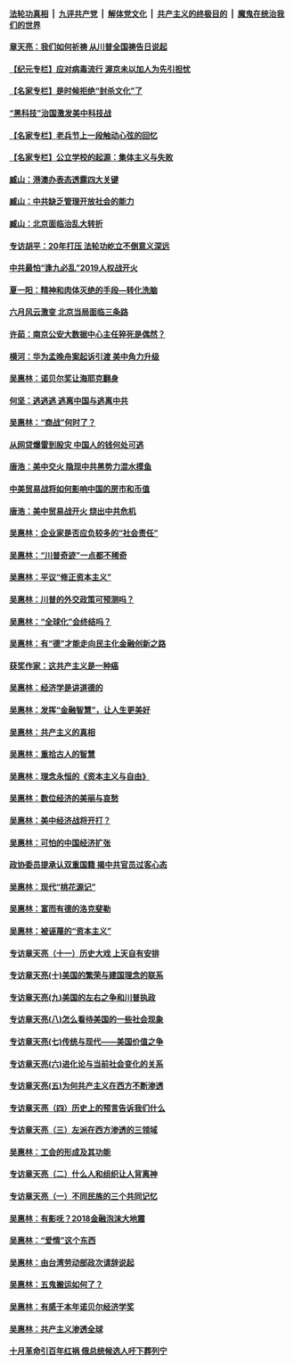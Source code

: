 ####  [法轮功真相](../../../../basic/blob/master/README.md?t=07032002) &nbsp;|&nbsp; [九评共产党](../../../../9ping.md/blob/master/README.md?t=07032002) &nbsp;|&nbsp; [解体党文化](../../../../jtdwh.md/blob/master/README.md?t=07032002)  &nbsp;|&nbsp; [共产主义的终极目的](../../../../gczydzjmd.md/blob/master/README.md?t=07032002) &nbsp;|&nbsp; [魔鬼在统治我们的世界](../../../../mgztzwmdsj.md/blob/master/README.md?t=07032002) 

#### [章天亮：我们如何祈祷 从川普全国祷告日说起](../pages/nsc423/n11944627.md?t=07032002) 

#### [【纪元专栏】应对病毒流行 渥京未以加人为先引担忧](../pages/nsc423/n11875714.md?t=07032002) 

#### [【名家专栏】是时候拒绝“封杀文化”了](../pages/nsc423/n11814093.md?t=07032002) 

#### [“黑科技”治国激发美中科技战](../pages/nsc423/n11638056.md?t=07032002) 

#### [【名家专栏】老兵节上一段触动心弦的回忆](../pages/nsc423/n11646016.md?t=07032002) 

#### [【名家专栏】公立学校的起源：集体主义与失败](../pages/nsc423/n11601833.md?t=07032002) 

#### [臧山：港澳办表态透露四大关键](../pages/nsc423/n11421628.md?t=07032002) 

#### [臧山：中共缺乏管理开放社会的能力](../pages/nsc423/n11407457.md?t=07032002) 

#### [臧山：北京面临治乱大转折](../pages/nsc423/n11406895.md?t=07032002) 

#### [专访胡平：20年打压 法轮功屹立不倒意义深远](../pages/nsc423/n11398800.md?t=07032002) 

#### [中共最怕“逢九必乱”2019人权战开火](../pages/nsc423/n11385248.md?t=07032002) 

#### [夏一阳：精神和肉体灭绝的手段—转化洗脑](../pages/nsc423/n11368250.md?t=07032002) 

#### [六月风云激变 北京当局面临三条路](../pages/nsc423/n11313668.md?t=07032002) 

#### [许茹：南京公安大数据中心主任猝死是偶然？](../pages/nsc423/n11064744.md?t=07032002) 

#### [横河：华为孟晚舟案起诉引渡 美中角力升级](../pages/nsc423/n11027230.md?t=07032002) 

#### [吴惠林：诺贝尔奖让海耶克翻身](../pages/nsc423/n10890049.md?t=07032002) 

#### [何坚：逃逃逃 逃离中国与逃离中共](../pages/nsc423/n10592891.md?t=07032002) 

#### [吴惠林：“商战”何时了？](../pages/nsc423/n10573558.md?t=07032002) 

#### [从网贷爆雷到股灾 中国人的钱何处可逃](../pages/nsc423/n10572800.md?t=07032002) 

#### [唐浩：美中交火 隐现中共黑势力混水摸鱼](../pages/nsc423/n10544040.md?t=07032002) 

#### [中美贸易战将如何影响中国的房市和币值](../pages/nsc423/n10543697.md?t=07032002) 

#### [唐浩：美中贸易战开火 烧出中共危机](../pages/nsc423/n10540126.md?t=07032002) 

#### [吴惠林：企业家是否应负较多的“社会责任”](../pages/nsc423/n10535022.md?t=07032002) 

#### [吴惠林：“川普奇迹”一点都不稀奇](../pages/nsc423/n10512808.md?t=07032002) 

#### [吴惠林：平议“修正资本主义”](../pages/nsc423/n10495724.md?t=07032002) 

#### [吴惠林：川普的外交政策可预测吗？](../pages/nsc423/n10462387.md?t=07032002) 

#### [吴惠林：“全球化”会终结吗？](../pages/nsc423/n10452838.md?t=07032002) 

#### [吴惠林：有“德”才能走向民主化金融创新之路](../pages/nsc423/n10432292.md?t=07032002) 

#### [获奖作家：这共产主义是一种癌](../pages/nsc423/n10431541.md?t=07032002) 

#### [吴惠林：经济学是讲道德的](../pages/nsc423/n10398014.md?t=07032002) 

#### [吴惠林：发挥“金融智慧”，让人生更美好](../pages/nsc423/n10375019.md?t=07032002) 

#### [吴惠林：共产主义的真相](../pages/nsc423/n10351394.md?t=07032002) 

#### [吴惠林：重拾古人的智慧](../pages/nsc423/n10337691.md?t=07032002) 

#### [吴惠林：理念永恒的《资本主义与自由》](../pages/nsc423/n10316274.md?t=07032002) 

#### [吴惠林：数位经济的美丽与哀愁](../pages/nsc423/n10292946.md?t=07032002) 

#### [吴惠林：美中经济战将开打？](../pages/nsc423/n10258825.md?t=07032002) 

#### [吴惠林：可怕的中国经济扩张](../pages/nsc423/n10219147.md?t=07032002) 

#### [政协委员提承认双重国籍 揭中共官员过客心态](../pages/nsc423/n10208809.md?t=07032002) 

#### [吴惠林：现代“桃花源记”](../pages/nsc423/n10185234.md?t=07032002) 

#### [吴惠林：富而有德的洛克斐勒](../pages/nsc423/n10142264.md?t=07032002) 

#### [吴惠林：被诬蔑的“资本主义”](../pages/nsc423/n10124816.md?t=07032002) 

#### [专访章天亮（十一）历史大戏 上天自有安排](../pages/nsc423/n10094905.md?t=07032002) 

#### [专访章天亮(十)美国的繁荣与建国理念的联系](../pages/nsc423/n10094899.md?t=07032002) 

#### [专访章天亮(九)美国的左右之争和川普执政](../pages/nsc423/n10094889.md?t=07032002) 

#### [专访章天亮(八)怎么看待美国的一些社会现象](../pages/nsc423/n10094857.md?t=07032002) 

#### [专访章天亮(七)传统与现代——美国价值之争](../pages/nsc423/n10093140.md?t=07032002) 

#### [专访章天亮(六)进化论与当前社会变化的关系](../pages/nsc423/n10092036.md?t=07032002) 

#### [专访章天亮(五)为何共产主义在西方不断渗透](../pages/nsc423/n10083620.md?t=07032002) 

#### [专访章天亮（四）历史上的预言告诉我们什么](../pages/nsc423/n10083606.md?t=07032002) 

#### [专访章天亮（三）左派在西方渗透的三领域](../pages/nsc423/n10081115.md?t=07032002) 

#### [吴惠林：工会的形成及其功能](../pages/nsc423/n10080633.md?t=07032002) 

#### [专访章天亮（二）什么人和组织让人背离神](../pages/nsc423/n10076637.md?t=07032002) 

#### [专访章天亮（一）不同民族的三个共同记忆](../pages/nsc423/n10074188.md?t=07032002) 

#### [吴惠林：有影呒？2018金融泡沫大地震](../pages/nsc423/n10040534.md?t=07032002) 

#### [吴惠林：“爱情”这个东西](../pages/nsc423/n10019423.md?t=07032002) 

#### [吴惠林：由台湾劳动部政次请辞说起](../pages/nsc423/n9979679.md?t=07032002) 

#### [吴惠林：五鬼搬运如何了？](../pages/nsc423/n9925338.md?t=07032002) 

#### [吴惠林：有感于本年诺贝尔经济学奖](../pages/nsc423/n9871883.md?t=07032002) 

#### [吴惠林：共产主义渗透全球](../pages/nsc423/n9812748.md?t=07032002) 

#### [十月革命引百年红祸 俄总统候选人吁下葬列宁](../pages/nsc423/n9810182.md?t=07032002) 

